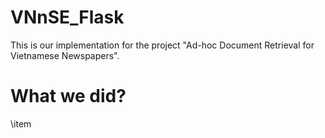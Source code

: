 # VNnSE_Flask

This is our implementation for the project "Ad-hoc Document Retrieval for Vietnamese Newspapers".

# What we did?

\item 
